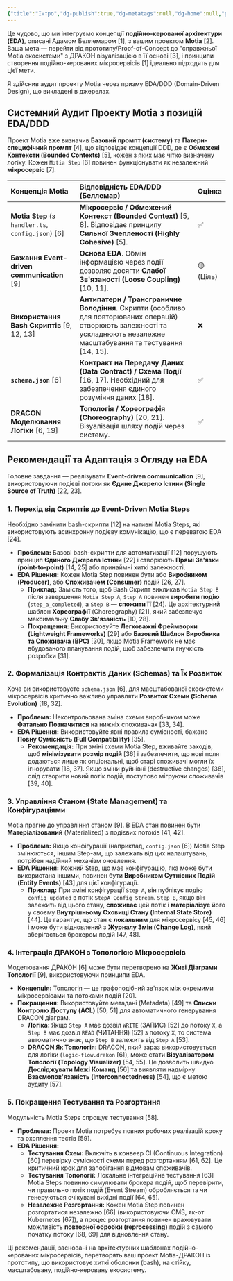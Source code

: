 ```yaml
---
{"title":"Інтро","dg-publish":true,"dg-metatags":null,"dg-home":null,"permalink":"/motia/intro/","dgPassFrontmatter":true,"noteIcon":""}
---
```



Це чудово, що ми інтегруємо концепції **подійно-керованої архітектури (EDA)**, описані Адамом Беллемаром [1], з вашим проектом **Motia** [2]. Ваша мета — перейти від прототипу/Proof-of-Concept до "справжньої Motia екосистеми" з ДРАКОН візуалізацією в її основі [3], і принципи створення подійно-керованих мікросервісів [1] ідеально підходять для цієї мети.

Я здійснив аудит проекту Motia через призму EDA/DDD (Domain-Driven Design), що викладені в джерелах.

## Системний Аудит Проекту Motia з позицій EDA/DDD

Проект Motia вже визначив **Базовий промпт (систему)** та **Патерн-специфічний промпт** [4], що відповідає концепції DDD, де є **Обмежені Контексти (Bounded Contexts)** [5], кожен з яких має чітко визначену логіку. Кожен `Motia Step` [6] повинен функціонувати як незалежний **мікросервіс** [7].

| Концепція Motia | Відповідність EDA/DDD (Беллемар) | Оцінка |
| :--- | :--- | :--- |
| **Motia Step** (з `handler.ts`, `config.json`) [6] | **Мікросервіс / Обмежений Контекст (Bounded Context)** [5, 8]. Відповідає принципу **Сильної Зчепленості (Highly Cohesive)** [5]. | ✅ |
| **Бажання Event-driven communication** [9] | **Основа EDA**. Обмін інформацією через події дозволяє досягти **Слабої Зв'язаності (Loose Coupling)** [10, 11]. | 🟡 (Ціль) |
| **Використання Bash Скриптів** [9, 12, 13] | **Антипатерн / Трансграничне Володіння**. Скрипти (особливо для повторюваних операцій) створюють залежності та ускладнюють незалежне масштабування та тестування [14, 15]. | ❌ |
| **`schema.json`** [6] | **Контракт на Передачу Даних (Data Contract) / Схема Події** [16, 17]. Необхідний для забезпечення єдиного розуміння даних [18]. | ✅ |
| **DRACON Моделювання Логіки** [6, 19] | **Топологія / Хореографія (Choreography)** [20, 21]. Візуалізація шляху подій через систему. | ✅ |

## Рекомендації та Адаптація з Огляду на EDA

Головне завдання — реалізувати **Event-driven communication** [9], використовуючи подієві потоки як **Єдине Джерело Істини (Single Source of Truth)** [22, 23].

### 1. Перехід від Скриптів до Event-Driven Motia Steps

Необхідно замінити bash-скрипти [12] на нативні Motia Steps, які використовують асинхронну подієву комунікацію, що є перевагою EDA [24].

*   **Проблема:** Базові bash-скрипти для автоматизації [12] порушують принцип **Єдиного Джерела Істини** [22] і створюють **Прямі Зв'язки (point-to-point)** [14, 25] або принаймні хиткі залежності.
*   **EDA Рішення:** Кожен Motia Step повинен бути або **Виробником (Producer)**, або **Споживачем (Consumer)** подій [26, 27].
    *   **Приклад:** Замість того, щоб Bash Скрипт викликав `Motia Step B` після завершення `Motia Step A`, `Step A` повинен **виробити подію** (`step_a_completed`), а `Step B` — **спожити** її [24]. Це архітектурний шаблон **Хореографії** (Choreography) [21], який забезпечує максимальну **Слабу Зв'язаність** [10, 28].
    *   **Покращення:** Використовуйте **Легковажні Фреймворки (Lightweight Frameworks)** [29] або **Базовий Шаблон Виробника та Споживача (BPC)** [30], якщо Motia Framework не має вбудованого планування подій, щоб забезпечити гнучкість розробки [31].

### 2. Формалізація Контрактів Даних (Schemas) та Їх Розвиток

Хоча ви використовуєте `schema.json` [6], для масштабованої екосистеми мікросервісів критично важливо управляти **Розвиток Схеми (Schema Evolution)** [18, 32].

*   **Проблема:** Неконтрольована зміна схеми виробником може **Фатально Позначитися** на нижніх споживачах [33, 34].
*   **EDA Рішення:** Використовуйте явні правила сумісності, бажано **Повну Сумісність (Full Compatibility)** [35].
    *   **Рекомендація:** При зміні схеми Motia Step, вживайте заходів, щоб **мінімізувати розмір подій** [36] і забезпечити, що нові поля додаються лише як опціональні, щоб старі споживачі могли їх ігнорувати [18, 37]. Якщо зміни руйнівні (destructive changes) [38], слід створити новий потік подій, поступово мігруючи споживачів [39, 40].

### 3. Управління Станом (State Management) та Конфігураціями

Motia прагне до управління станом [9]. В EDA стан повинен бути **Матеріалізований** (Materialized) з подієвих потоків [41, 42].

*   **Проблема:** Якщо конфігурації (наприклад, `config.json` [6]) Motia Step змінюються, іншим Step-ам, що залежать від цих налаштувань, потрібен надійний механізм оновлення.
*   **EDA Рішення:** Кожний Step, що має конфігурацію, яка може бути використана іншими, повинен бути **Виробником Сутнісних Подій (Entity Events)** [43] для цієї конфігурації.
    *   **Приклад:** При зміні конфігурації `Step A`, він публікує подію `config_updated` в потік `StepA_Config_Stream`. `Step B`, якщо він залежить від цього стану, **споживає** цей потік і **матеріалізує** його у своєму **Внутрішньому Сховищі Стану (Internal State Store)** [44]. Це гарантує, що стан є **локальним** для мікросервісу [45, 46] і може бути відновлений з **Журналу Змін (Change Log)**, який зберігається брокером подій [47, 48].

### 4. Інтеграція ДРАКОН з Топологією Мікросервісів

Моделювання ДРАКОН [6] може бути перетворено на **Живі Діаграми Топології** [9], використовуючи принципи EDA.

*   **Концепція:** Топологія — це графоподібний зв'язок між окремими мікросервісами та потоками подій [20].
*   **Покращення:** Використовуйте метадані (Metadata) [49] та **Списки Контролю Доступу (ACL)** [50, 51] для автоматичного генерування DRACON діаграм.
    *   **Логіка:** Якщо `Step A` має дозвіл `WRITE` (ЗАПИС) [52] до потоку `X`, а `Step B` має дозвіл `READ` (ЧИТАННЯ) [52] з потоку `X`, то система автоматично знає, що `Step B` залежить від `Step A` [53].
    *   **DRACON Як Топологія:** DRACON, який зараз використовується для логіки (`logic-flow.drakon` [6]), може стати **Візуалізатором Топології (Topology Visualizer)** [54, 55]. Це дозволить швидко **Досліджувати Межі Команд** [56] та виявляти надмірну **Взаємопов'язаність (Interconnectedness)** [54], що є метою аудиту [57].

### 5. Покращення Тестування та Розгортання

Модульність Motia Steps спрощує тестування [58].

*   **Проблема:** Проект Motia потребує повних робочих реалізацій кроку та охоплення тестів [59].
*   **EDA Рішення:**
    *   **Тестування Схем:** Включіть в конвеєр CI (Continuous Integration) [60] перевірку сумісності схеми перед розгортанням [61, 62]. Це критичний крок для запобігання відмовам споживачів.
    *   **Тестування Топології:** Локальне інтеграційне тестування [63] Motia Steps повинно симулювати брокера подій, щоб перевірити, чи правильно потік подій (Event Stream) обробляється та чи генеруються очікувані вихідні події [64, 65].
    *   **Незалежне Розгортання:** Кожен Motia Step повинен розгортатися незалежно [66] (використовуючи CMS, як-от Kubernetes [67]), а процес розгортання повинен враховувати можливість **повторної обробки (reprocessing)** подій з самого початку потоку [68, 69] для відновлення стану.

Ці рекомендації, засновані на архітектурних шаблонах подійно-керованих мікросервісів, перетворять ваш проект Motia-ДРАКОН із прототипу, що використовує хиткі оболонки (bash), на стійку, масштабовану, подійно-керовану екосистему.